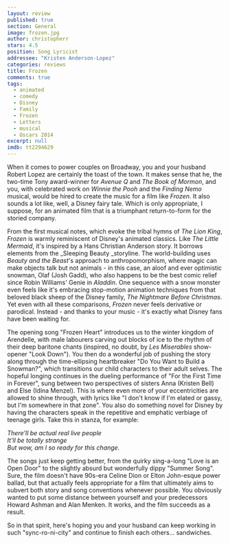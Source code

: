 ```yaml
---
layout: review
published: true
section: General
image: frozen.jpg
author: christopherr
stars: 4.5
position: Song Lyricist
addressee: "Kristen Anderson-Lopez"
categories: reviews
title: Frozen
comments: true
tags: 
  - animated
  - comedy
  - Disney
  - Family
  - Frozen
  - Letters
  - musical
  - Oscars 2014
excerpt: null
imdb: tt2294629
---
```


When it comes to power couples on Broadway, you and your husband Robert Lopez are certainly the toast of the town. It makes sense that he, the two-time Tony award-winner for _Avenue Q_ and _The Book of Mormon_, and you, with celebrated work on _Winnie the Pooh_ and the _Finding Nemo_ musical, would be hired to create the music for a film like _Frozen_. It also sounds a lot like, well, a Disney fairy tale. Which is only appropriate, I suppose, for an animated film that is a triumphant return-to-form for the storied company.

From the first musical notes, which evoke the tribal hymns of _The Lion King_, _Frozen_ is warmly reminiscent of Disney's animated classics. Like _The Little Mermaid_, it's inspired by a Hans Christian Anderson story. It borrows elements from the _Sleeping Beauty _storyline. The world-building uses _Beauty and the Beast_'s approach to anthropomorphism, where magic can make objects talk but not animals - in this case, an aloof and ever optimistic snowman, Olaf (Josh Gadd), who also happens to be the best comic relief since Robin Williams' Genie in _Aladdin_. One sequence with a snow monster even feels like it's embracing stop-motion animation techniques from that beloved black sheep of the Disney family, _The Nightmare Before Christmas_. Yet even with all these comparisons, _Frozen_ never feels derivative or parodical. Instead - and thanks to your music - it's exactly what Disney fans have been waiting for.

The opening song "Frozen Heart" introduces us to the winter kingdom of Arendelle, with male labourers carving out blocks of ice to the rhythm of their deep baritone chants (inspired, no doubt, by _Les Miserables_ show-opener "Look Down"). You then do a wonderful job of pushing the story along through the time-ellipsing heartbreaker "Do You Want to Build a Snowman?", which transitions our child characters to their adult selves. The hopeful longing continues in the dueling performance of "For the First Time in Forever", sung between two perspectives of sisters Anna (Kristen Bell) and Else (Idina Menzel). This is where even more of your eccentricities are allowed to shine through, with lyrics like "I don't know if I'm elated or gassy, but I'm somewhere in that zone". You also do something novel for Disney by having the characters speak in the repetitive and emphatic verbiage of teenage girls. Take this in stanza, for example:

_There'll be actual real live people_  
_It'll be totally strange_  
_But wow, am I so ready for this change._

The songs just keep getting better, from the quirky sing-a-long "Love is an Open Door" to the slightly absurd but wonderfully dippy "Summer Song". Sure, the film doesn't have 90s-era Celine Dion or Elton John-esque power ballad, but that actually feels appropriate for a film that ultimately aims to subvert both story and song conventions whenever possible. You obviously wanted to put some distance between yourself and your predecessors Howard Ashman and Alan Menken. It works, and the film succeeds as a result.

So in that spirit, here's hoping you and your husband can keep working in such "sync-ro-ni-city" and continue to finish each others… sandwiches.
